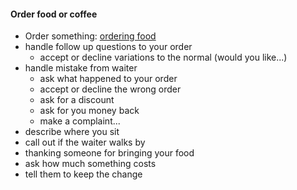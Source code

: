 #### Order food or coffee
  * Order something: [ordering food](../examples/cafe.md#Ordering_food)
  * handle follow up questions to your order
    * accept or decline variations to the normal (would you like...)
  * handle mistake from waiter
    * ask what happened to your order
    * accept or decline the wrong order
    * ask for a discount
    * ask for you money back
    * make a complaint...
  * describe where you sit
  * call out if the waiter walks by
  * thanking someone for bringing your food
  * ask how much something costs
  * tell them to keep the change

